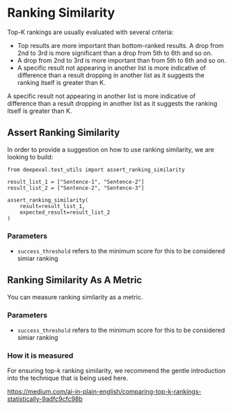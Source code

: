 # Ranking Similarity

Top-K rankings are usually evaluated with several criteria:

- Top results are more important than bottom-ranked results.
  A drop from 2nd to 3rd is more significant than a drop from 5th to 6th and so on.
- A drop from 2nd to 3rd is more important than from 5th to 6th and so on.
- A specific result not appearing in another list is more indicative of difference than a result dropping in another list as it suggests the ranking itself is greater than K.

A specific result not appearing in another list is more indicative of difference than a result dropping in another list as it suggests the ranking itself is greater than K.

## Assert Ranking Similarity

In order to provide a suggestion on how to use ranking similarity, we are looking to build:

```
from deepeval.test_utils import assert_ranking_similarity

result_list_1 = ["Sentence-1", "Sentence-2"]
result_list_2 = ["Sentence-2", "Sentence-3"]

assert_ranking_similarity(
    result=result_list_1,
    expected_result=result_list_2
)
```

### Parameters

- `success_threshold` refers to the minimum score for this to be considered simiar ranking

## Ranking Similarity As A Metric

You can measure ranking similarity as a metric.

### Parameters

- `success_threshold` refers to the minimum score for this to be considered simiar ranking

### How it is measured

For ensuring top-k ranking similarity, we recommend the gentle introduction into the technique that is being used here.

https://medium.com/ai-in-plain-english/comparing-top-k-rankings-statistically-9adfc9cfc98b
